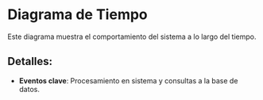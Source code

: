 # Diagrama de Tiempo

Este diagrama muestra el comportamiento del sistema a lo largo del tiempo.

## Detalles:
- **Eventos clave**: Procesamiento en sistema y consultas a la base de datos.
